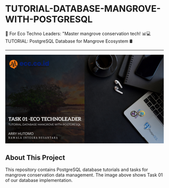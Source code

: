 # TUTORIAL-DATABASE-MANGROVE-WITH-POSTGRESQL
🌿 For Eco Techno Leaders: "Master mangrove conservation tech! 📊💻 TUTORIAL: PostgreSQL Database for Mangrove Ecosystem 🛢️
___
![PostgreSQL Task 01](https://github.com/arry-hutomo/TUTORIAL-DATABASE-MANGROVE-WITH-POSTGRESQL/raw/main/task%2001%20-postgresql.png)

## About This Project
This repository contains PostgreSQL database tutorials and tasks for mangrove conservation data management. The image above shows Task 01 of our database implementation.
